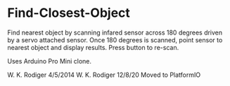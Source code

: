 # Find-Closest-Object
Find nearest object by scanning infared sensor across 180 degrees
driven by a servo attached sensor. Once 180 degrees is scanned, point
sensor to nearest object and display results. Press button to re-scan.

Uses Arduino Pro Mini clone.

W. K. Rodiger 4/5/2014
W. K. Rodiger 12/8/20 Moved to PlatformIO
